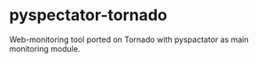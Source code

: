 pyspectator-tornado
===================

Web-monitoring tool ported on Tornado with pyspactator as main monitoring module.
